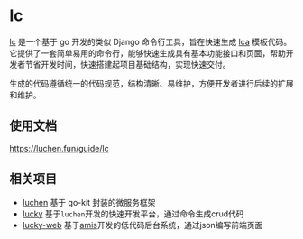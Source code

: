 # lc

[lc](https://github.com/fengjx/lc) 是一个基于 go 开发的类似 Django 命令行工具，旨在快速生成 [lca](https://github.com/fengjx/lca) 模板代码。它提供了一套简单易用的命令行，能够快速生成具有基本功能接口和页面，帮助开发者节省开发时间，快速搭建起项目基础结构，实现快速交付。

生成的代码遵循统一的代码规范，结构清晰、易维护，方便开发者进行后续的扩展和维护。

## 使用文档

<https://luchen.fun/guide/lc>

## 相关项目

- [luchen](https://github.com/fengjx/luchen) 基于 go-kit 封装的微服务框架
- [lucky](https://github.com/fengjx/lucky) 基于`luchen`开发的快速开发平台，通过命令生成crud代码
- [lucky-web](https://github.com/fengjx/lucky-web) 基于[amis](https://github.com/baidu/amis)开发的低代码后台系统，通过json编写前端页面

